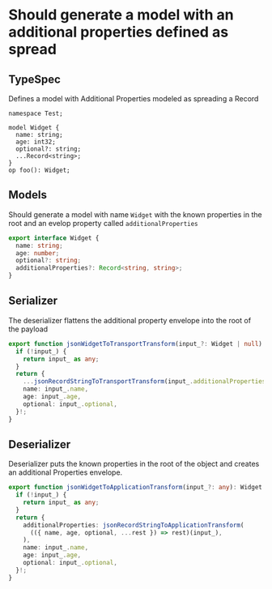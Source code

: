 # Should generate a model with an additional properties defined as spread

## TypeSpec

Defines a model with Additional Properties modeled as spreading a Record

```tsp
namespace Test;

model Widget {
  name: string;
  age: int32;
  optional?: string;
  ...Record<string>;
}
op foo(): Widget;
```

## Models

Should generate a model with name `Widget` with the known properties in the root and an evelop property called `additionalProperties`

```ts src/models/models.ts interface Widget
export interface Widget {
  name: string;
  age: number;
  optional?: string;
  additionalProperties?: Record<string, string>;
}
```

## Serializer

The deserializer flattens the additional property envelope into the root of the payload

```ts src/models/internal/serializers.ts function jsonWidgetToTransportTransform
export function jsonWidgetToTransportTransform(input_?: Widget | null): any {
  if (!input_) {
    return input_ as any;
  }
  return {
    ...jsonRecordStringToTransportTransform(input_.additionalProperties),
    name: input_.name,
    age: input_.age,
    optional: input_.optional,
  }!;
}
```

## Deserializer

Deserializer puts the known properties in the root of the object and creates an additional Properties envelope.

```ts src/models/internal/serializers.ts function jsonWidgetToApplicationTransform
export function jsonWidgetToApplicationTransform(input_?: any): Widget {
  if (!input_) {
    return input_ as any;
  }
  return {
    additionalProperties: jsonRecordStringToApplicationTransform(
      (({ name, age, optional, ...rest }) => rest)(input_),
    ),
    name: input_.name,
    age: input_.age,
    optional: input_.optional,
  }!;
}
```
